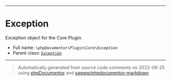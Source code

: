 ***

# Exception

Exception object for the Core Plugin.

* Full name: `\phpDocumentor\Plugin\Core\Exception`
* Parent class: [`Exception`](../../../Exception.md)

***
> Automatically generated from source code comments on 2022-06-25 using [phpDocumentor](http://www.phpdoc.org/) and [saggre/phpdocumentor-markdown](https://github.com/Saggre/phpDocumentor-markdown)
